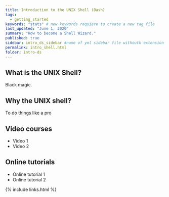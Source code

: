 ```yaml
---
title: Introduction to the UNIX Shell (Bash)
tags:
  - getting_started
keywords: "stats" # new keywords requiere to create a new tag file
last_updated: "June 1, 2020"
summary: "How to become a Shell Wizard."
published: true
sidebar: intro_ds_sidebar #name of yml sidebar file withouth extension
permalink: intro_shell.html
folder: intro-ds
---
```


## What is the UNIX Shell?

Black magic.

## Why the UNIX shell?

To do things like a pro

## Video courses

* Video 1
* Video 2

## Online tutorials

* Online tutorial 1
* Online tutorial 2

{% include links.html %}
